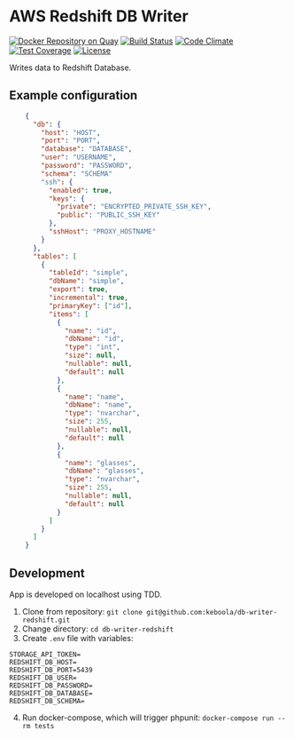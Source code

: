 # AWS Redshift DB Writer

[![Docker Repository on Quay](https://quay.io/repository/keboola/db-writer-redshift/status "Docker Repository on Quay")](https://quay.io/repository/keboola/db-writer-redshift)
[![Build Status](https://travis-ci.org/keboola/db-writer-redshift.svg?branch=master)](https://travis-ci.org/keboola/db-writer-redshift)
[![Code Climate](https://codeclimate.com/github/keboola/db-writer-redshift/badges/gpa.svg)](https://codeclimate.com/github/keboola/db-writer-redshift)
[![Test Coverage](https://codeclimate.com/github/keboola/db-writer-redshift/badges/coverage.svg)](https://codeclimate.com/github/keboola/db-writer-redshift/coverage)
[![License](https://img.shields.io/badge/license-MIT-blue.svg)](https://github.com/keboola/db-writer-redshift/blob/master/LICENSE.md)

Writes data to Redshift Database.

## Example configuration

```json
    {
      "db": {        
        "host": "HOST",
        "port": "PORT",
        "database": "DATABASE",
        "user": "USERNAME",
        "password": "PASSWORD",
        "schema": "SCHEMA"
        "ssh": {
          "enabled": true,
          "keys": {
            "private": "ENCRYPTED_PRIVATE_SSH_KEY",
            "public": "PUBLIC_SSH_KEY"
          },
          "sshHost": "PROXY_HOSTNAME"
        }
      },
      "tables": [
        {
          "tableId": "simple",
          "dbName": "simple",
          "export": true, 
          "incremental": true,
          "primaryKey": ["id"],
          "items": [
            {
              "name": "id",
              "dbName": "id",
              "type": "int",
              "size": null,
              "nullable": null,
              "default": null
            },
            {
              "name": "name",
              "dbName": "name",
              "type": "nvarchar",
              "size": 255,
              "nullable": null,
              "default": null
            },
            {
              "name": "glasses",
              "dbName": "glasses",
              "type": "nvarchar",
              "size": 255,
              "nullable": null,
              "default": null
            }
          ]                                
        }
      ]
    }
```

## Development

App is developed on localhost using TDD.

1. Clone from repository: `git clone git@github.com:keboola/db-writer-redshift.git`
2. Change directory: `cd db-writer-redshift`
3. Create `.env` file with variables:
```
STORAGE_API_TOKEN=
REDSHIFT_DB_HOST=
REDSHIFT_DB_PORT=5439
REDSHIFT_DB_USER=
REDSHIFT_DB_PASSWORD=
REDSHIFT_DB_DATABASE=
REDSHIFT_DB_SCHEMA=
```
4. Run docker-compose, which will trigger phpunit: `docker-compose run --rm tests`
